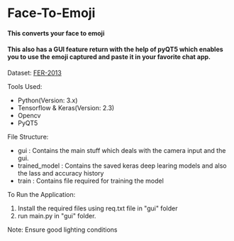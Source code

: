 # Face-To-Emoji

#### This converts your face to emoji
#### This also has a GUI feature return with the help of pyQT5 which enables you to use the emoji captured and paste it in your favorite chat app.

Dataset: [FER-2013](https://www.kaggle.com/msambare/fer2013)

Tools Used:
- Python(Version: 3.x)
- Tensorflow & Keras(Version: 2.3)
- Opencv
- PyQT5

File Structure: 
- gui : Contains the main stuff which deals with the camera input and the gui.
- trained_model : Contains the saved keras deep learing models and also the lass and accuracy history
- train : Contains file required for training the model

To Run the Application:
1. Install the required files using req.txt file in "gui" folder
2. run main.py in "gui" folder.

Note: Ensure good lighting conditions

